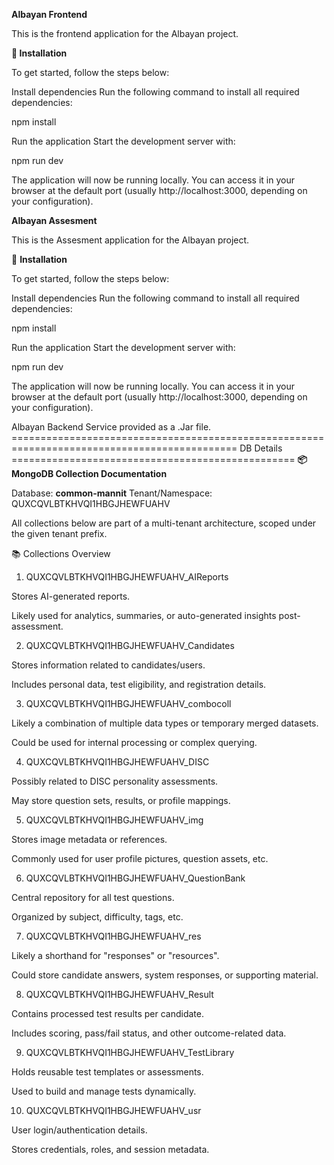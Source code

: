 **Albayan Frontend**

This is the frontend application for the Albayan project.

**🚀 Installation**

To get started, follow the steps below:

Install dependencies
Run the following command to install all required dependencies:

npm install


Run the application
Start the development server with:

npm run dev


The application will now be running locally. You can access it in your browser at the default port (usually http://localhost:3000, depending on your configuration).

**Albayan Assesment**

This is the Assesment application for the Albayan project.

🚀 **Installation**

To get started, follow the steps below:

Install dependencies
Run the following command to install all required dependencies:

npm install


Run the application
Start the development server with:

npm run dev


The application will now be running locally. You can access it in your browser at the default port (usually http://localhost:3000, depending on your configuration).

Albayan Backend Service provided as a .Jar file.
============================================================================================= DB Details =================================================
**📦 MongoDB Collection Documentation**

Database: **common-mannit**
Tenant/Namespace: QUXCQVLBTKHVQI1HBGJHEWFUAHV

All collections below are part of a multi-tenant architecture, scoped under the given tenant prefix.

📚 Collections Overview
1. QUXCQVLBTKHVQI1HBGJHEWFUAHV_AIReports

Stores AI-generated reports.

Likely used for analytics, summaries, or auto-generated insights post-assessment.

2. QUXCQVLBTKHVQI1HBGJHEWFUAHV_Candidates

Stores information related to candidates/users.

Includes personal data, test eligibility, and registration details.

3. QUXCQVLBTKHVQI1HBGJHEWFUAHV_combocoll

Likely a combination of multiple data types or temporary merged datasets.

Could be used for internal processing or complex querying.

4. QUXCQVLBTKHVQI1HBGJHEWFUAHV_DISC

Possibly related to DISC personality assessments.

May store question sets, results, or profile mappings.

5. QUXCQVLBTKHVQI1HBGJHEWFUAHV_img

Stores image metadata or references.

Commonly used for user profile pictures, question assets, etc.

6. QUXCQVLBTKHVQI1HBGJHEWFUAHV_QuestionBank

Central repository for all test questions.

Organized by subject, difficulty, tags, etc.

7. QUXCQVLBTKHVQI1HBGJHEWFUAHV_res

Likely a shorthand for "responses" or "resources".

Could store candidate answers, system responses, or supporting material.

8. QUXCQVLBTKHVQI1HBGJHEWFUAHV_Result

Contains processed test results per candidate.

Includes scoring, pass/fail status, and other outcome-related data.

9. QUXCQVLBTKHVQI1HBGJHEWFUAHV_TestLibrary

Holds reusable test templates or assessments.

Used to build and manage tests dynamically.

10. QUXCQVLBTKHVQI1HBGJHEWFUAHV_usr

User login/authentication details.

Stores credentials, roles, and session metadata.
